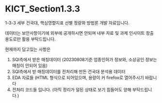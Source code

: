# KICT_Section1.3.3
1-3-3 세부 건국대, 핵심영향지표 선별 정량화 방법론 개발 자료입니다.

데이터는 보안사항이기에 외부에 공개하시면 안되며 내부 자료 및 과제 인사이트 창출 용도로만 활용 부탁드립니다.

현재까지 담고있는 사항은

1. SQI측에서 받은 매칭데이터 (20230808기준 업종인허가 정보와, 소상공인 정보는 매칭이 안되어 있음)
2. SQI측에서 받 매칭데이터를 전처리해 만든 건국대 분석용 데이터
3. EDA 자료들 (HTML 형식으로 되어있으며, 용량이 커 firefox로 열어주시기 바랍니다
4. 전처리 코드들 입니다. (아직 정리가 덜된 상태로 보기 힘들어도 양해 부탁드립니다.)
